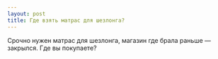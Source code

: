 ```yaml
---
layout: post 
title: Где взять матрас для шезлонга? 
--- 
```

Срочно нужен матрас для шезлонга, магазин где брала раньше — закрылся. Где вы покупаете?